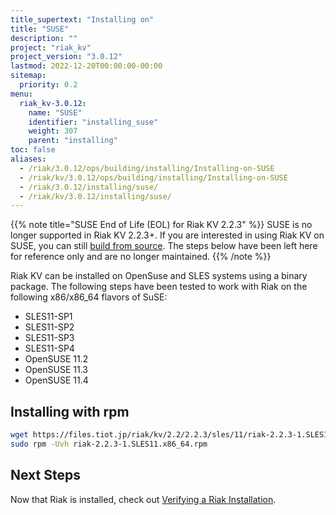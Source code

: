 ```yaml
---
title_supertext: "Installing on"
title: "SUSE"
description: ""
project: "riak_kv"
project_version: "3.0.12"
lastmod: 2022-12-20T00:00:00-00:00
sitemap:
  priority: 0.2
menu:
  riak_kv-3.0.12:
    name: "SUSE"
    identifier: "installing_suse"
    weight: 307
    parent: "installing"
toc: false
aliases:
  - /riak/3.0.12/ops/building/installing/Installing-on-SUSE
  - /riak/kv/3.0.12/ops/building/installing/Installing-on-SUSE
  - /riak/3.0.12/installing/suse/
  - /riak/kv/3.0.12/installing/suse/
---
```


[install verify]: {{<baseurl>}}riak/kv/3.0.12/setup/installing/verify

{{% note title="SUSE End of Life (EOL) for Riak KV 2.2.3" %}}
SUSE is no longer supported in Riak KV 2.2.3+. If you are interested in using Riak KV on SUSE, you can still [build from source](../source). The steps below have been left here for reference only and are no longer maintained.
{{% /note %}}

Riak KV can be installed on OpenSuse and SLES systems using a binary package. The following steps have been tested to work with Riak on
the following x86/x86_64 flavors of SuSE:

* SLES11-SP1
* SLES11-SP2
* SLES11-SP3
* SLES11-SP4
* OpenSUSE 11.2
* OpenSUSE 11.3
* OpenSUSE 11.4

## Installing with rpm

```bash
wget https://files.tiot.jp/riak/kv/2.2/2.2.3/sles/11/riak-2.2.3-1.SLES11.x86_64.rpm
sudo rpm -Uvh riak-2.2.3-1.SLES11.x86_64.rpm
```

## Next Steps

Now that Riak is installed, check out [Verifying a Riak Installation][install verify].

